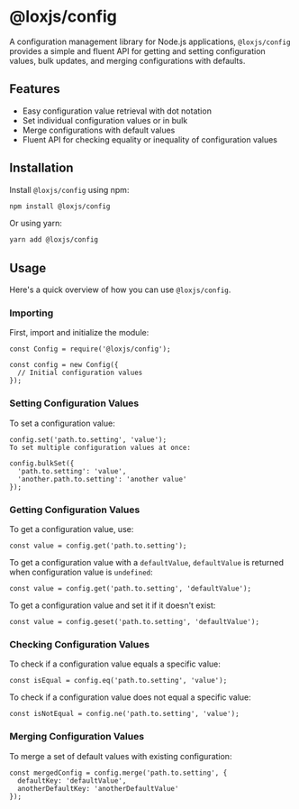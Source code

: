 # @loxjs/config

A configuration management library for Node.js applications, `@loxjs/config` provides a simple and fluent API for getting and setting configuration values, bulk updates, and merging configurations with defaults.

## Features

- Easy configuration value retrieval with dot notation
- Set individual configuration values or in bulk
- Merge configurations with default values
- Fluent API for checking equality or inequality of configuration values

## Installation

Install `@loxjs/config` using npm:

```sh
npm install @loxjs/config
```

Or using yarn:

```sh
yarn add @loxjs/config
```

## Usage

Here's a quick overview of how you can use `@loxjs/config`.

### Importing

First, import and initialize the module:

```
const Config = require('@loxjs/config');

const config = new Config({
  // Initial configuration values
});
```

### Setting Configuration Values

To set a configuration value:

```
config.set('path.to.setting', 'value');
To set multiple configuration values at once:

config.bulkSet({
  'path.to.setting': 'value',
  'another.path.to.setting': 'another value'
});
```

### Getting Configuration Values

To get a configuration value, use:

```
const value = config.get('path.to.setting');
```

To get a configuration value with a `defaultValue`, `defaultValue` is returned when configuration value is `undefined`:

```
const value = config.get('path.to.setting', 'defaultValue');
```

To get a configuration value and set it if it doesn't exist:

```
const value = config.geset('path.to.setting', 'defaultValue');
```

### Checking Configuration Values

To check if a configuration value equals a specific value:

```
const isEqual = config.eq('path.to.setting', 'value');
```

To check if a configuration value does not equal a specific value:

```
const isNotEqual = config.ne('path.to.setting', 'value');
```

### Merging Configuration Values

To merge a set of default values with existing configuration:

```
const mergedConfig = config.merge('path.to.setting', {
  defaultKey: 'defaultValue',
  anotherDefaultKey: 'anotherDefaultValue'
});
```
